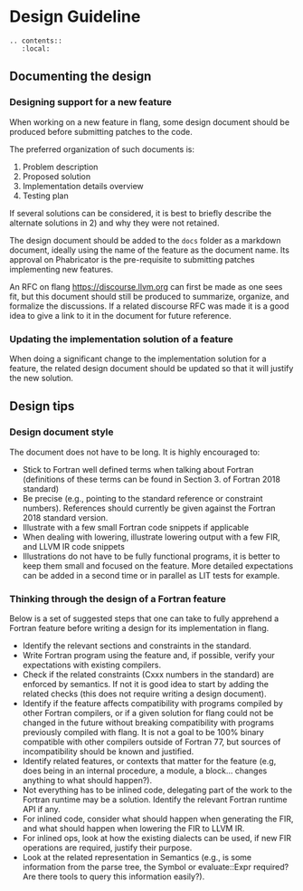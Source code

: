 <!--===- docs/DesignGuideline.md

   Part of the LLVM Project, under the Apache License v2.0 with LLVM Exceptions.
   See https://llvm.org/LICENSE.txt for license information.
   SPDX-License-Identifier: Apache-2.0 WITH LLVM-exception

-->
# Design Guideline

```eval_rst
.. contents::
   :local:
```
## Documenting the design

### Designing support for a new feature

When working on a new feature in flang, some design document should
be produced before submitting patches to the code.

The preferred organization of such documents is:
1) Problem description
2) Proposed solution
3) Implementation details overview
4) Testing plan

If several solutions can be considered, it is best to briefly describe the
alternate solutions in 2) and why they were not retained.
  
The design document should be added to the `docs` folder as a markdown document,
ideally using the name of the feature as the document name. Its approval on
Phabricator is the pre-requisite to submitting patches implementing new
features.
  
An RFC on flang https://discourse.llvm.org can first be made as one sees fit,
but this document should still be produced to summarize, organize, and formalize
the discussions. If a related discourse RFC was made it is a good idea to give a
link to it in the document for future reference.

### Updating the implementation solution of a feature                                                                         

When doing a significant change to the implementation solution for a feature,
the related design document should be updated so that it will justify the new
solution.

## Design tips

### Design document style

The document does not have to be long. It is highly encouraged to:
- Stick to Fortran well defined terms when talking about Fortran
  (definitions of these terms can be found in Section 3. of Fortran 2018
  standard)
- Be precise (e.g., pointing to the standard reference or constraint numbers).
  References should currently be given against the Fortran 2018 standard
  version.
- Illustrate with a few small Fortran code snippets if applicable
- When dealing with lowering, illustrate lowering output with a few FIR,
  and LLVM IR code snippets
- Illustrations do not have to be fully functional programs, it is better to
  keep them small and focused on the feature. More detailed expectations
  can be added in a second time or in parallel as LIT tests for example.

### Thinking through the design of a Fortran feature

Below is a set of suggested steps that one can take to fully apprehend a
Fortran feature before writing a design for its implementation in flang.

- Identify the relevant sections and constraints in the standard.
- Write Fortran program using the feature and, if possible,
  verify your expectations with existing compilers.
- Check if the related constraints (Cxxx numbers in the standard) are enforced
  by semantics. If not it is good idea to start by adding the related checks
  (this does not require writing a design document).
- Identify if the feature affects compatibility with programs compiled by other
  Fortran compilers, or if a given solution for flang could not be changed in
  the future without breaking compatibility with programs previously compiled
  with flang. It is not a goal to be 100% binary compatible with other
  compilers outside of Fortran 77, but sources of incompatibility should be
  known and justified.
- Identify related features, or contexts that matter for the feature (e.g,
  does being in an internal procedure, a module, a block… changes anything
  to what should happen?).
- Not everything has to be inlined code, delegating part of the work to the
  Fortran runtime may be a solution. Identify the relevant Fortran runtime
  API if any.
- For inlined code, consider what should happen when generating the FIR,
  and what should happen when lowering the FIR to LLVM IR.
- For inlined ops, look at how the existing dialects can be used,
  if new FIR operations are required, justify their purpose.
- Look at the related representation in Semantics (e.g., is some information
  from the parse tree, the Symbol or evaluate::Expr required? Are there tools
  to query this information easily?).
